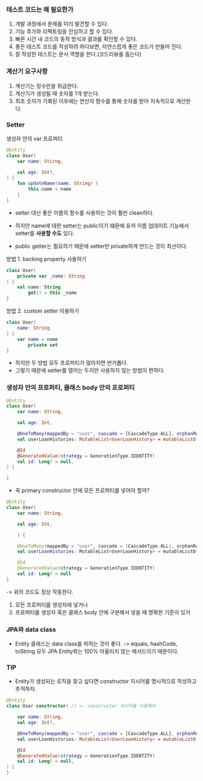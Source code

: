 ### 테스트 코드는 왜 필요한가

1. 개발 과정에서 문제를 미리 발견할 수 있다.
2. 기능 추가와 리팩토링을 안심하고 할 수 있다.
3. 빠른 시간 내 코드의 동작 방식과 결과를 확인할 수 있다.
4. 좋은 테스트 코드를 작성하려 하다보면, 자연스럽게 좋은 코드가 만들어 진다.
5. 잘 작성한 테스트는 문서 역할을 한다.(코드리뷰를 돕는다)

### 계산기 요구사항

1. 계산기는 정수만을 취급한다.
2. 계산기가 생성될 때 숫자를 1개 받는다.
3. 최초 숫자가 기록된 이후에는 연산자 함수를 통해 숫자를 받아 지속적으로 계산한다.

### Setter

생성자 안의 var 프로퍼티

```kotlin
@Entity
class User(
    var name: Stirng,

    val age: Int?,
) {
    fun updateName(name: String) {
        this.name = name
    }
}
```

- setter 대신 좋은 이름의 함수를 사용하는 것이 훨씬 clean하다.
- 하지만 name에 대한 setter는 public이기 떄문에 유저 이름 업데이트 기능에서 setter를 **사용할 수도** 있다.

- public getter는 필요하기 때문에 setter만 private하게 만드는 것이 최선이다.

방법 1. backing property 사용하기

```kotlin
class User(
    private var _name: String
) {
    val name: String
        get() = this._name
}
```

방법 2. custom setter 이용하기

```kotlin
class User(
    name: String
) {
    var name = name
        private set
}
```

- 하지만 두 방법 모두 프로퍼티가 많아지면 번거롭다.
- 그렇기 때문에 setter를 열어는 두지만 사용하지 않는 방법이 편하다.

### 생성자 안의 프로퍼티, 클래스 body 안의 프로퍼티

```kotlin
@Entity
class User(
    var name: String,

    val age: Int,

    @OneToMany(mappedBy = "user", cascade = [CascadeType.ALL], orphanRemoval = true)
    val userLoanHistories: MutableList<UserLoanHistory> = mutableListOf(),

    @Id
    @GeneratedValue(strategy = GenerationType.IDENTITY)
    val id: Long? = null,
) {

}
```

- 꼭 primary constructor 안에 모든 프로퍼티를 넣어야 할까?

```kotlin
@Entity
class User(
    var name: String,

    val age: Int,

    ) {

    @OneToMany(mappedBy = "user", cascade = [CascadeType.ALL], orphanRemoval = true)
    val userLoanHistories: MutableList<UserLoanHistory> = mutableListOf()

    @Id
    @GeneratedValue(strategy = GenerationType.IDENTITY)
    val id: Long? = null
}
```
-> 위의 코드도 정상 작동한다.

1. 모든 프로퍼티를 생성자에 넣거나
2. 프로퍼티를 생성자 혹은 클래스 body 안에 구분해서 넣을 때 명확한 기준이 있거

### JPA와 data class
- Entity 클래스는 data class를 피하는 것이 좋다.
-> equals, hashCode, toString 모두 JPA Entity와는 100% 어울리지 않는 메서드이기 때문이다.

### TIP
- Entity가 생성되는 로직을 찾고 싶다면 constructor 지시어를 명시적으로 작성하고 추적하자.

````kotlin
@Entity
class User constructor( // <- constructor 지시어를 사용해라

    var name: String,
    val age: Int?,

    @OneToMany(mappedBy = "user", cascade = [CascadeType.ALL], orphanRemoval = true)
    val userLoanHistories: MutableList<UserLoanHistory> = mutableListOf(),

    @Id
    @GeneratedValue(strategy = GenerationType.IDENTITY)
    val id: Long? = null,
) {
}
````
